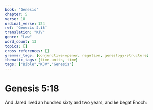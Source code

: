 ```yaml
---
book: "Genesis"
chapter: 5
verse: 18
ordinal_verse: 124
ref: "Genesis 5:18"
translation: "KJV"
genre: "Law"
word_count: 13
topics: []
cross_references: []
grammar_tags: [conjunctive-opener, negation, genealogy-structure]
thematic_tags: [time-units, time]
tags: ["Bible","KJV","Genesis"]
---
```


# Genesis 5:18

And Jared lived an hundred sixty and two years, and he begat Enoch:

